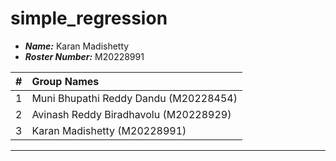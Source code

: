 simple_regression
==============================

- ***Name:*** Karan Madishetty
- ***Roster Number:*** M20228991

|   #   |Group Names |
|:----:|:------------------|
|    1 | Muni Bhupathi Reddy Dandu     (M20228454)                  |
|    2 | Avinash Reddy Biradhavolu (M20228929)            |
|    3 | Karan Madishetty              (M20228991)           |

----
